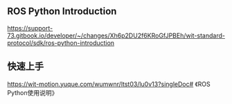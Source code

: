 ## ROS Python Introduction

https://support-73.gitbook.io/developer/~/changes/Xh6p2DU2f6KRoGfJPBEh/wit-standard-protocol/sdk/ros-python-introduction

## 快速上手

https://wit-motion.yuque.com/wumwnr/ltst03/lu0v13?singleDoc# 《ROS Python使用说明》



